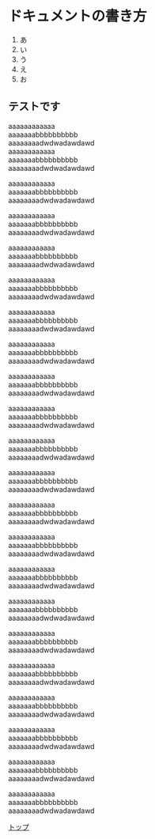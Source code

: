# ドキュメントの書き方

1. あ
2. い
3. う
4. え
5. お

## テストです


aaaaaaaaaaaa  
aaaaaaabbbbbbbbbb  
aaaaaaaadwdwadawdawd  
aaaaaaaaaaaa  
aaaaaaabbbbbbbbbb  
aaaaaaaadwdwadawdawd  


aaaaaaaaaaaa  
aaaaaaabbbbbbbbbb  
aaaaaaaadwdwadawdawd  


aaaaaaaaaaaa  
aaaaaaabbbbbbbbbb  
aaaaaaaadwdwadawdawd  


aaaaaaaaaaaa  
aaaaaaabbbbbbbbbb  
aaaaaaaadwdwadawdawd  


aaaaaaaaaaaa  
aaaaaaabbbbbbbbbb  
aaaaaaaadwdwadawdawd  


aaaaaaaaaaaa  
aaaaaaabbbbbbbbbb  
aaaaaaaadwdwadawdawd  


aaaaaaaaaaaa  
aaaaaaabbbbbbbbbb  
aaaaaaaadwdwadawdawd  


aaaaaaaaaaaa  
aaaaaaabbbbbbbbbb  
aaaaaaaadwdwadawdawd  


aaaaaaaaaaaa  
aaaaaaabbbbbbbbbb  
aaaaaaaadwdwadawdawd  


aaaaaaaaaaaa  
aaaaaaabbbbbbbbbb  
aaaaaaaadwdwadawdawd  


aaaaaaaaaaaa  
aaaaaaabbbbbbbbbb  
aaaaaaaadwdwadawdawd  


aaaaaaaaaaaa  
aaaaaaabbbbbbbbbb  
aaaaaaaadwdwadawdawd  


aaaaaaaaaaaa  
aaaaaaabbbbbbbbbb  
aaaaaaaadwdwadawdawd  


aaaaaaaaaaaa  
aaaaaaabbbbbbbbbb  
aaaaaaaadwdwadawdawd  


aaaaaaaaaaaa  
aaaaaaabbbbbbbbbb  
aaaaaaaadwdwadawdawd  


aaaaaaaaaaaa  
aaaaaaabbbbbbbbbb  
aaaaaaaadwdwadawdawd  


aaaaaaaaaaaa  
aaaaaaabbbbbbbbbb  
aaaaaaaadwdwadawdawd  


aaaaaaaaaaaa  
aaaaaaabbbbbbbbbb  
aaaaaaaadwdwadawdawd  


aaaaaaaaaaaa  
aaaaaaabbbbbbbbbb  
aaaaaaaadwdwadawdawd  


aaaaaaaaaaaa  
aaaaaaabbbbbbbbbb  
aaaaaaaadwdwadawdawd  


aaaaaaaaaaaa  
aaaaaaabbbbbbbbbb  
aaaaaaaadwdwadawdawd  





[トップ](#ドキュメントの書き方 "テスト")